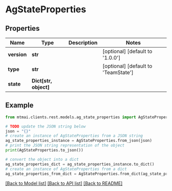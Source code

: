 # AgStateProperties


## Properties

Name | Type | Description | Notes
------------ | ------------- | ------------- | -------------
**version** | **str** |  | [optional] [default to '1.0.0']
**type** | **str** |  | [optional] [default to 'TeamState']
**state** | **Dict[str, object]** |  | 

## Example

```python
from mtmai.clients.rest.models.ag_state_properties import AgStateProperties

# TODO update the JSON string below
json = "{}"
# create an instance of AgStateProperties from a JSON string
ag_state_properties_instance = AgStateProperties.from_json(json)
# print the JSON string representation of the object
print(AgStateProperties.to_json())

# convert the object into a dict
ag_state_properties_dict = ag_state_properties_instance.to_dict()
# create an instance of AgStateProperties from a dict
ag_state_properties_from_dict = AgStateProperties.from_dict(ag_state_properties_dict)
```
[[Back to Model list]](../README.md#documentation-for-models) [[Back to API list]](../README.md#documentation-for-api-endpoints) [[Back to README]](../README.md)


